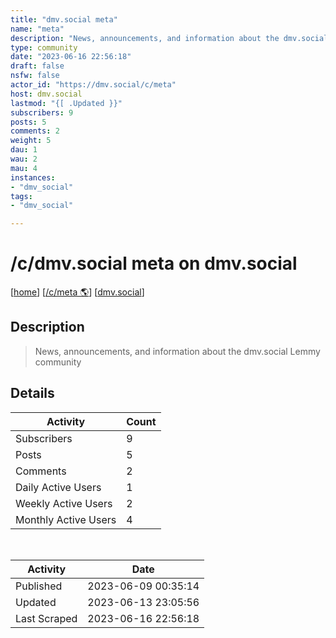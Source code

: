 ```yaml
---
title: "dmv.social meta" 
name: "meta"
description: "News, announcements, and information about the dmv.social Lemmy community"
type: community
date: "2023-06-16 22:56:18"
draft: false
nsfw: false
actor_id: "https://dmv.social/c/meta"
host: dmv.social
lastmod: "{[ .Updated }}"
subscribers: 9
posts: 5
comments: 2
weight: 5
dau: 1
wau: 2
mau: 4
instances:
- "dmv_social"
tags: 
- "dmv_social"

---
```


# /c/dmv.social meta on dmv.social

[[home](/)]
[[/c/meta 🌎](https://dmv.social/c/meta)]
[[dmv.social](/instances/dmv_social)]


## Description 

<blockquote class="description">
News, announcements, and information about the dmv.social Lemmy community
</blockquote>


## Details

| Activity | Count  |
|----------------------|---|
| Subscribers          | 9 |
| Posts                | 5  |
| Comments             | 2  |
| Daily Active Users   | 1  |
| Weekly Active Users  | 2  |
| Monthly Active Users | 4  |

<br>

| Activity | Date |
|----------------------|---|
| Published            | 2023-06-09 00:35:14 |
| Updated              | 2023-06-13 23:05:56 |
| Last Scraped         | 2023-06-16 22:56:18 |
